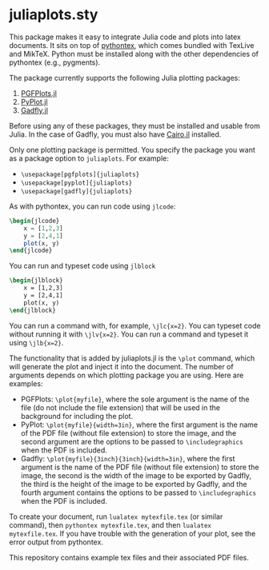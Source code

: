 # juliaplots.sty

This package makes it easy to integrate Julia code and plots into latex documents. It sits on top of [pythontex](https://www.ctan.org/pkg/pythontex?lang=en), which comes bundled with TexLive and MikTeX. Python must be installed along with the other dependencies of pythontex (e.g., pygments).

The package currently supports the following Julia plotting packages:
1. [PGFPlots.jl](https://github.com/sisl/PGFPlots.jl)
2. [PyPlot.jl](https://github.com/stevengj/PyPlot.jl)
3. [Gadfly.jl](https://github.com/dcjones/Gadfly.jl)

Before using any of these packages, they must be installed and usable from Julia. In the case of Gadfly, you must also have [Cairo.jl](https://github.com/JuliaGraphics/Cairo.jl)  installed.

Only one plotting package is permitted. You specify the package you want as a package option to `juliaplots`. For example:
* `\usepackage[pgfplots]{juliaplots}`
* `\usepackage[pyplot]{juliaplots}`
* `\usepackage[gadfly]{juliaplots}`

As with pythontex, you can run code using `jlcode`:
```latex
\begin{jlcode}
	x = [1,2,3]
	y = [2,4,1]
	plot(x, y)
\end{jlcode}
```

You can run and typeset code using `jlblock`
```latex
\begin{jlblock}
	x = [1,2,3]
	y = [2,4,1]
	plot(x, y)
\end{jlblock}
```

You can run a command with, for example, `\jlc{x=2}`. You can typeset code without running it with `\jlv{x=2}`. You can run a command and typeset it using `\jlb{x=2}`.

The functionality that is added by juliaplots.jl is the `\plot` command, which will generate the plot and inject it into the document. The number of arguments depends on which plotting package you are using. Here are examples:
* PGFPlots: `\plot{myfile}`, where the sole argument is the name of the file (do not include the file extension) that will be used in the background for including the plot.
* PyPlot: `\plot{myfile}{width=3in}`, where the first argument is the name of the PDF file (without file extension) to store the image, and the second argument are the options to be passed to `\includegraphics` when the PDF is included.
* Gadfly: `\plot{myfile}{3inch}{3inch}{width=3in}`, where the first argument is the name of the PDF file (without file extension) to store the image, the second is the width of the image to be exported by Gadfly, the third is the height of the image to be exported by Gadfly, and the fourth argument contains the options to be passed to `\includegraphics` when the PDF is included.

To create your document, run `lualatex mytexfile.tex` (or similar command), then `pythontex mytexfile.tex`, and then `lualatex mytexfile.tex`. If you have trouble with the generation of your plot, see the error output from pythontex.

This repository contains example tex files and their associated PDF files.
